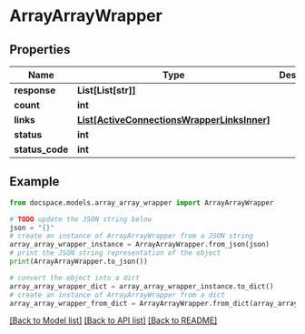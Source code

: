 # ArrayArrayWrapper


## Properties

Name | Type | Description | Notes
------------ | ------------- | ------------- | -------------
**response** | **List[List[str]]** |  | [optional] 
**count** | **int** |  | [optional] 
**links** | [**List[ActiveConnectionsWrapperLinksInner]**](ActiveConnectionsWrapperLinksInner.md) |  | [optional] 
**status** | **int** |  | [optional] 
**status_code** | **int** |  | [optional] 

## Example

```python
from docspace.models.array_array_wrapper import ArrayArrayWrapper

# TODO update the JSON string below
json = "{}"
# create an instance of ArrayArrayWrapper from a JSON string
array_array_wrapper_instance = ArrayArrayWrapper.from_json(json)
# print the JSON string representation of the object
print(ArrayArrayWrapper.to_json())

# convert the object into a dict
array_array_wrapper_dict = array_array_wrapper_instance.to_dict()
# create an instance of ArrayArrayWrapper from a dict
array_array_wrapper_from_dict = ArrayArrayWrapper.from_dict(array_array_wrapper_dict)
```
[[Back to Model list]](../README.md#documentation-for-models) [[Back to API list]](../README.md#documentation-for-api-endpoints) [[Back to README]](../README.md)


